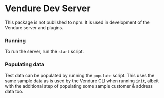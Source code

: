 # Vendure Dev Server

This package is not published to npm. It is used in development of the Vendure server and plugins.

### Running

To run the server, run the `start` script.

### Populating data

Test data can be populated by running the `populate` script. This uses the same sample data as is used by the Vendure CLI when running `init`, albeit with the additional step of populating some sample customer & address data too.
